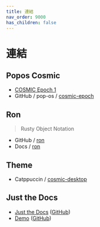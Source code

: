 ```yaml
---
title: 連結
nav_order: 9000
has_children: false
---
```



# 連結




## Popos Cosmic

* [COSMIC Epoch 1](https://system76.com/cosmic)
* GitHub / pop-os / [cosmic-epoch](https://github.com/pop-os/cosmic-epoch)




## Ron

> Rusty Object Notation

* GitHub / [ron](https://github.com/ron-rs/ron)
* Docs / [ron](docs.rs/ron)




## Theme

* Catppuccin / [cosmic-desktop](https://github.com/catppuccin/cosmic-desktop)




## Just the Docs

* [Just the Docs](https://pmarsceill.github.io/just-the-docs/) ([GitHub](https://github.com/pmarsceill/just-the-docs))
* [Demo](https://pmarsceill.github.io/jtd-remote/) ([GitHub](https://github.com/pmarsceill/jtd-remote))
